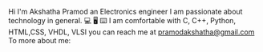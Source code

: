 Hi I'm Akshatha Pramod an Electronics engineer 
I am passionate about technology in general. 💻 🖥 ⌨️ 
I am comfortable with C, C++, Python, HTML,CSS, VHDL, VLSI
you can reach me at pramodakshatha@gmail.com 
To more about me:
